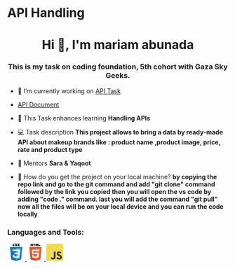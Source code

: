 # API Handling

<h1 align="center">Hi 👋, I'm mariam abunada</h1>
<h3 align="center">This is my task on coding foundation, 5th cohort with Gaza Sky Geeks.</h3>

- 🔭 I’m currently working on [API Task](https://gsg-cf05.github.io/api-task-mariamabunada/)

- [API Document](http://makeup-api.herokuapp.com/)  

- 🌱 This Task enhances learning **Handling APIs**

- 💻 Task description **This project allows to bring a data by ready-made API about makeup brands like : product name ,product image, price, rate and product type**


- 🤝 Mentors **Sara & Yaqoot**

- 💬 How do you get the project on your local machine? **by copying the repo link and go to the git command and add "git clone" command followed by the link you copied then you will open the vs code by adding "code ." command. last you will add the command "git pull" now all the files will be on your local device and you can run the code locally**


<h3 align="left">Languages and Tools:</h3>
<p align="left"> <a href="https://www.w3schools.com/css/" target="_blank" rel="noreferrer"> <img src="https://raw.githubusercontent.com/devicons/devicon/master/icons/css3/css3-original-wordmark.svg" alt="css3" width="40" height="40"/> </a> <a href="https://www.w3.org/html/" target="_blank" rel="noreferrer"> <img src="https://raw.githubusercontent.com/devicons/devicon/master/icons/html5/html5-original-wordmark.svg" alt="html5" width="40" height="40"/> </a> <a href="https://developer.mozilla.org/en-US/docs/Web/JavaScript" target="_blank" rel="noreferrer"> <img src="https://raw.githubusercontent.com/devicons/devicon/master/icons/javascript/javascript-original.svg" alt="javascript" width="40" height="40"/> </a> </p>

